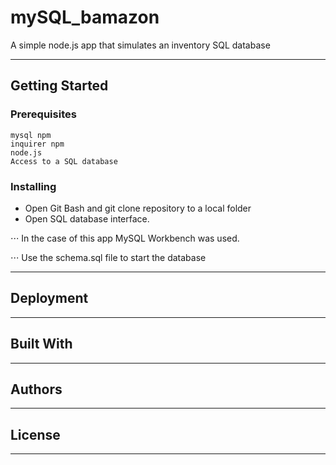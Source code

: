# mySQL_bamazon

A simple node.js app that simulates an inventory SQL database

----------------

## Getting Started

### Prerequisites
```
mysql npm
inquirer npm
node.js
Access to a SQL database
```

### Installing

* Open Git Bash and git clone repository to a local folder
* Open SQL database interface.

⋅⋅⋅ In the case of this app MySQL Workbench was used.

⋅⋅⋅ Use the schema.sql file to start the database

-------------------

## Deployment


-------------------

## Built With
-------------------

## Authors
-------------------

## License
-------------------